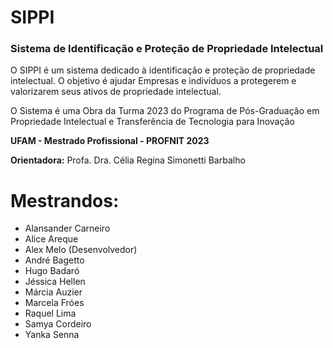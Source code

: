# SIPPI
### Sistema de Identificação e Proteção de Propriedade Intelectual

O SIPPI é um sistema dedicado à identificação e proteção de propriedade intelectual.
O objetivo é ajudar Empresas e indivíduos a protegerem e valorizarem seus ativos de propriedade intelectual.

O Sistema é uma Obra da Turma 2023 do Programa de Pós-Graduação em Propriedade Intelectual e Transferência de Tecnologia para Inovação

**UFAM - Mestrado Profissional - PROFNIT 2023**

**Orientadora:** Profa. Dra. Célia Regina Simonetti Barbalho

# Mestrandos:
- Alansander Carneiro
- Alice Areque
- Alex Melo (Desenvolvedor)
- André Bagetto
- Hugo Badaró
- Jéssica Hellen
- Márcia Auzier
- Marcela Fróes
- Raquel Lima
- Samya Cordeiro
- Yanka Senna
